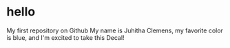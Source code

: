 # hello
My first repository on Github
My name is Juhitha Clemens, my favorite color is blue, and I'm excited to take this Decal!
